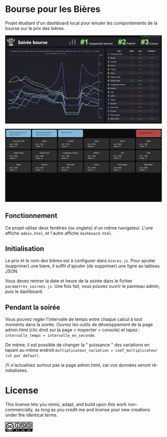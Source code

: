 # Bourse pour les Bières

Projet étudiant d'un dashboard local pour émuler les comportements de la bourse sur le prix des bières.

![interface publique](interface_dashboard.png)

![interface administrateur](interface_admin.png)

## Fonctionnement

Ce projet utilise deux fenêtres (ou onglets) d'un même navigateur. L'une affiche `admin.html`, et l'autre affiche `dashboard.html`.

## Initialisation

Le prix et le nom des bières est à configurer dans `bieres.js`. Pour ajouter (supprimer) une biere, il suffit d'ajouter (de supprimer) une ligne au tableau JSON.

Vous devez rentrer la date et heure de la soirée dans le fichier `parametres_soirees.js`. Une fois fait, vous pouvez ouvrir le panneau admin, puis le dashboard.

## Pendant la soirée

Vous pouvez regler l'intervalle de temps entre chaque calcul à tout moments dans la soirée. Ouvrez les outils de développement de la page admin.html (clic droit sur la page > inspecter > console) et tapez : `intervalle_temps = intervalle_en_seconde`.

De même, il est possible de changer la " puissance " des variations en tapant au même endroit `multiplicateur_variation = coef_multiplicateur (=5 par défaut)`.

/!\ n'actualisez surtout pas la page admin.html, car vos données seront ré-initialisées.

# License

This license lets you remix, adapt, and build upon this work non-commercially, as long as you credit me and license your new creations under the identical terms.

![license CC BY-NC-SA](license.png)